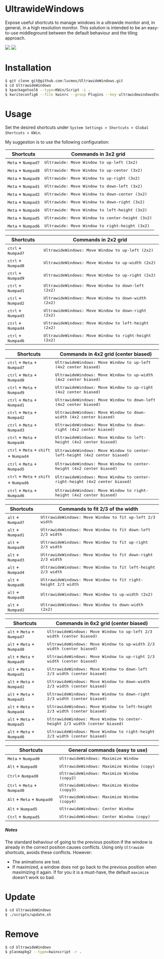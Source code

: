 # UltrawideWindows
Expose useful shortcuts to manage windows in a ultrawide monitor and, in general, in a high resolution monitor.
This solution is intended to be an easy-to-use middleground between the default behaviour and the tiling approach.

![](/docs/preview2.gif)
![](/docs/preview.gif)

# Installation

```bash
$ git clone git@github.com:lucmos/UltrawideWindows.git
$ cd UltrawideWindows
$ kpackagetool6 --type=KWin/Script -i .
$ kwriteconfig6 --file kwinrc --group Plugins --key ultrawidewindowsEnabled true  # or use KWin Script configuration in System Settings
```

# Usage
Set the desired shortcuts under `System Settings > Shortcuts > Global Shortcuts > KWin`.

My suggestion is to use the following configuration:

| Shortcuts                            | Commands in 3x2 grid                                     |
| ------------------------------------ | -------------------------------------------------------- |
| <kbd>Meta</kbd> + <kbd>Numpad7</kbd> | <kbd>Ultrawide: Move Window to up-left (3x2)</kbd>       |
| <kbd>Meta</kbd> + <kbd>Numpad8</kbd> | <kbd>Ultrawide: Move Window to up-center (3x2)</kbd>     |
| <kbd>Meta</kbd> + <kbd>Numpad9</kbd> | <kbd>Ultrawide: Move Window to up-right (3x2)</kbd>      |
| <kbd>Meta</kbd> + <kbd>Numpad1</kbd> | <kbd>Ultrawide: Move Window to down-left (3x2)</kbd>     |
| <kbd>Meta</kbd> + <kbd>Numpad2</kbd> | <kbd>Ultrawide: Move Window to down-center (3x2)</kbd>   |
| <kbd>Meta</kbd> + <kbd>Numpad3</kbd> | <kbd>Ultrawide: Move Window to down-right (3x2)</kbd>    |
| <kbd>Meta</kbd> + <kbd>Numpad4</kbd> | <kbd>Ultrawide: Move Window to left-height (3x2)</kbd>   |
| <kbd>Meta</kbd> + <kbd>Numpad5</kbd> | <kbd>Ultrawide: Move Window to center-height (3x2)</kbd> |
| <kbd>Meta</kbd> + <kbd>Numpad6</kbd> | <kbd>Ultrawide: Move Window to right-height (3x2)</kbd>  |

| Shortcuts                            | Commands in 2x2 grid                                           |
| ------------------------------------ | -------------------------------------------------------------- |
| <kbd>ctrl</kbd> + <kbd>Numpad7</kbd> | <kbd>UltrawideWindows: Move Window to up-left (2x2)</kbd>      |
| <kbd>ctrl</kbd> + <kbd>Numpad8</kbd> | <kbd>UltrawideWindows: Move Window to up-width (2x2)</kbd>     |
| <kbd>ctrl</kbd> + <kbd>Numpad9</kbd> | <kbd>UltrawideWindows: Move Window to up-right (2x2)</kbd>     |
| <kbd>ctrl</kbd> + <kbd>Numpad1</kbd> | <kbd>UltrawideWindows: Move Window to down-left (2x2)</kbd>    |
| <kbd>ctrl</kbd> + <kbd>Numpad2</kbd> | <kbd>UltrawideWindows: Move Window to down-width (2x2)</kbd>   |
| <kbd>ctrl</kbd> + <kbd>Numpad3</kbd> | <kbd>UltrawideWindows: Move Window to down-right (2x2)</kbd>   |
| <kbd>ctrl</kbd> + <kbd>Numpad4</kbd> | <kbd>UltrawideWindows: Move Window to left-height (2x2)</kbd>  |
| <kbd>ctrl</kbd> + <kbd>Numpad6</kbd> | <kbd>UltrawideWindows: Move Window to right-height (2x2)</kbd> |

| Shortcuts                                                                 | Commands in 4x2 grid (center biased)                                                 |
| ------------------------------------------------------------------------- | ------------------------------------------------------------------------------------ |
| <kbd>ctrl</kbd> + <kbd>Meta</kbd> + <kbd>Numpad7</kbd>                    | <kbd>UltrawideWindows: Move Window to up-left (4x2 center biased)</kbd>              |
| <kbd>ctrl</kbd> + <kbd>Meta</kbd> + <kbd>Numpad8</kbd>                    | <kbd>UltrawideWindows: Move Window to up-width (4x2 center biased)</kbd>             |
| <kbd>ctrl</kbd> + <kbd>Meta</kbd> + <kbd>Numpad9</kbd>                    | <kbd>UltrawideWindows: Move Window to up-right (4x2 center biased)</kbd>             |
| <kbd>ctrl</kbd> + <kbd>Meta</kbd> + <kbd>Numpad1</kbd>                    | <kbd>UltrawideWindows: Move Window to down-left (4x2 center biased)</kbd>            |
| <kbd>ctrl</kbd> + <kbd>Meta</kbd> + <kbd>Numpad2</kbd>                    | <kbd>UltrawideWindows: Move Window to down-width (4x2 center biased)</kbd>           |
| <kbd>ctrl</kbd> + <kbd>Meta</kbd> + <kbd>Numpad3</kbd>                    | <kbd>UltrawideWindows: Move Window to down-right (4x2 center biased)</kbd>           |
| <kbd>ctrl</kbd> + <kbd>Meta</kbd> + <kbd>Numpad4</kbd>                    | <kbd>UltrawideWindows: Move Window to left-height (4x2 center biased)</kbd>          |
| <kbd>ctrl</kbd> + <kbd>Meta</kbd> + <kbd>shift</kbd> + <kbd>Numpad4</kbd> | <kbd>UltrawideWindows: Move Window to center-left-height (4x2 center biased)</kbd>   |
| <kbd>ctrl</kbd> + <kbd>Meta</kbd> + <kbd>Numpad5</kbd>                    | <kbd>UltrawideWindows: Move Window to center-height (4x2 center biased)</kbd>        |
| <kbd>ctrl</kbd> + <kbd>Meta</kbd> + <kbd>shift</kbd> + <kbd>Numpad6</kbd> | <kbd>UltrawideWindows: Move Window to center-right-height (4x2 center biased)</kbd>  |
| <kbd>ctrl</kbd> + <kbd>Meta</kbd> + <kbd>Numpad6</kbd>                    | <kbd>UltrawideWindows: Move Window to right-height (4x2 center biased)</kbd>         |


| Shortcuts                           | Commands to fit 2/3 of the width                                       |
| ----------------------------------- | ---------------------------------------------------------------------- |
| <kbd>alt</kbd> + <kbd>Numpad7</kbd> | <kbd>UltrawideWindows: Move Window to fit up-left 2/3 width</kbd>      |
| <kbd>alt</kbd> + <kbd>Numpad1</kbd> | <kbd>UltrawideWindows: Move Window to fit down-left 2/3 width</kbd>    |
| <kbd>alt</kbd> + <kbd>Numpad9</kbd> | <kbd>UltrawideWindows: Move Window to fit up-right 2/3 width</kbd>     |
| <kbd>alt</kbd> + <kbd>Numpad3</kbd> | <kbd>UltrawideWindows: Move Window to fit down-right 2/3 width</kbd>   |
| <kbd>alt</kbd> + <kbd>Numpad4</kbd> | <kbd>UltrawideWindows: Move Window to fit left-height 2/3 width</kbd>  |
| <kbd>alt</kbd> + <kbd>Numpad6</kbd> | <kbd>UltrawideWindows: Move Window to fit right-height 2/3 width</kbd> |
| <kbd>alt</kbd> + <kbd>Numpad8</kbd> | <kbd>UltrawideWindows: Move Window to up-width (2x2)</kbd>             |
| <kbd>alt</kbd> + <kbd>Numpad2</kbd> | <kbd>UltrawideWindows: Move Window to down-width (2x2)</kbd>           |

| Shortcuts                                             | Commands in 6x2 grid (center biased)                                                |
| ----------------------------------------------------- | ----------------------------------------------------------------------------------- |
| <kbd>alt</kbd> + <kbd>Meta</kbd> + <kbd>Numpad7</kbd> | <kbd>UltrawideWindows: Move Window to up-left 2/3 width (center biased)</kbd>       |
| <kbd>alt</kbd> + <kbd>Meta</kbd> + <kbd>Numpad8</kbd> | <kbd>UltrawideWindows: Move Window to up-width 2/3 width (center biased)</kbd>      |
| <kbd>alt</kbd> + <kbd>Meta</kbd> + <kbd>Numpad9</kbd> | <kbd>UltrawideWindows: Move Window to up-right 2/3 width (center biased)</kbd>      |
| <kbd>alt</kbd> + <kbd>Meta</kbd> + <kbd>Numpad1</kbd> | <kbd>UltrawideWindows: Move Window to down-left 2/3 width (center biased)</kbd>     |
| <kbd>alt</kbd> + <kbd>Meta</kbd> + <kbd>Numpad2</kbd> | <kbd>UltrawideWindows: Move Window to down-width 2/3 width (center biased)</kbd>    |
| <kbd>alt</kbd> + <kbd>Meta</kbd> + <kbd>Numpad3</kbd> | <kbd>UltrawideWindows: Move Window to down-right 2/3 width (center biased)</kbd>    |
| <kbd>alt</kbd> + <kbd>Meta</kbd> + <kbd>Numpad4</kbd> | <kbd>UltrawideWindows: Move Window to left-height 2/3 width (center biased)</kbd>   |
| <kbd>alt</kbd> + <kbd>Meta</kbd> + <kbd>Numpad5</kbd> | <kbd>UltrawideWindows: Move Window to center-height 2/3 width (center biased)</kbd> |
| <kbd>alt</kbd> + <kbd>Meta</kbd> + <kbd>Numpad6</kbd> | <kbd>UltrawideWindows: Move Window to right-height 2/3 width (center biased)</kbd>  |

| Shortcuts                                              | General commands (easy to use)                       |
| ------------------------------------------------------ | ---------------------------------------------------- |
| <kbd>Meta</kbd> + <kbd>Numpad0</kbd>                   | <kbd>UltrawideWindows: Maximize Window</kbd>         |
| <kbd>Alt</kbd> + <kbd>Numpad0</kbd>                    | <kbd>UltrawideWindows: Maximize Window (copy)</kbd>  |
| <kbd>Ctrl</kbd>+ <kbd>Numpad0</kbd>                    | <kbd>UltrawideWindows: Maximize Window (copy2)</kbd> |
| <kbd>Ctrl</kbd> + <kbd>Meta</kbd> + <kbd>Numpad0</kbd> | <kbd>UltrawideWindows: Maximize Window (copy3)</kbd> |
| <kbd>Alt</kbd> + <kbd>Meta</kbd> + <kbd>Numpad0</kbd>  | <kbd>UltrawideWindows: Maximize Window (copy4)</kbd> |
| <kbd>Alt</kbd> + <kbd>Numpad5</kbd>                    | <kbd>UltrawideWindows: Center Window</kbd>           |
| <kbd>Ctrl</kbd> + <kbd>Numpad5</kbd>                   | <kbd>UltrawideWindows: Center Window (copy)</kbd>    |





##### Notes
The standard behaviour of going to the previous position if the window is already in the correct position causes conflicts.
Using only `Ultrawide` shortcuts, avoids these conflicts. However:
* The animations are lost.
* If maximized, a window does not go back to the previous position when maximizing it again. If for you it is a must-have, the default `maximize` doesn't work so bad.


# Update


```bash
$ cd UltrawideWindows
$ ./scripts/update.sh
```

# Remove

```bash
$ cd UltrawideWindows
$ plasmapkg2 --type=kwinscript -r .
```
